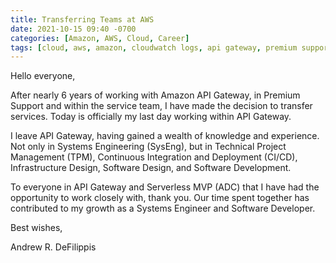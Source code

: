 ```yaml
---
title: Transferring Teams at AWS
date: 2021-10-15 09:40 -0700
categories: [Amazon, AWS, Cloud, Career]
tags: [cloud, aws, amazon, cloudwatch logs, api gateway, premium support]
---
```


Hello everyone,

After nearly 6 years of working with Amazon API Gateway, in Premium Support and within the service team, I have made the decision to transfer services.  Today is officially my last day working within API Gateway.

I leave API Gateway, having gained a wealth of knowledge and experience.  Not only in Systems Engineering (SysEng), but in Technical Project Management (TPM), Continuous Integration and Deployment (CI/CD), Infrastructure Design, Software Design, and Software Development.

To everyone in API Gateway and Serverless MVP (ADC) that I have had the opportunity to work closely with, thank you.  Our time spent together has contributed to my growth as a Systems Engineer and Software Developer.

Best wishes,

Andrew R. DeFilippis